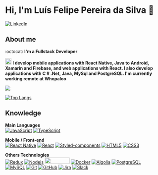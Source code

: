 # Hi, I'm Luís Felipe Pereira da Silva :rocket:

[![LinkedIn](https://user-images.githubusercontent.com/37448340/87267194-5a2c8c80-c49d-11ea-95a5-993860580961.png)](https://www.linkedin.com/in/luis-felipe-029459182/)

## About me

:octocat: <strong>I'm a Fullstack Developer</strong>

<img src="https://media.giphy.com/media/WUlplcMpOCEmTGBtBW/giphy.gif" width="20">  **I develop mobile applications with React Native, Java to Android, Xamarin and Firebase, and web applications with React. I also develop applications with C # .Net, Java, MySql and PostgreSQL. I'm currently working remote at Whopaloo** 

<img align='center' src="https://github-readme-stats.vercel.app/api?username=LuisFelipePereiraDaSilva">

[![Top Langs](https://github-readme-stats.vercel.app/api/top-langs/?username=LuisFelipePereiraDaSilva&layout=compact&hide=ruby)](https://github.com/LuisFelipePereiraDaSilva/)

## Knowledge

**Main Languages**
<br/>
[![JavaScript](https://img.shields.io/badge/-JavaScript-black?style=flat-square&logo=javascript&link=https://github.com/ildaneta/)](https://github.com/LuisFelipePereiraDaSilva/)
[![TypeScript](https://img.shields.io/badge/-TypeScript-007ACC?style=flat-square&logo=typescript&link=https://github.com/ildaneta/)](https://github.com/LuisFelipePereiraDaSilva/)

**Mobile / Front-end**
<br/>
[![React Native](https://img.shields.io/badge/-ReactNative-black?style=flat-square&logo=react)](https://github.com/guiima/)
[![React](https://img.shields.io/badge/-React-black?style=flat-square&logo=react&link=https://github.com/ildaneta/)](https://github.com/guiima/)
[![Styled-components](https://img.shields.io/badge/-Styled%20Components-pink?style=flat-square&logo=styled-components)](https://github.com/guiima/)
[![HTML5](https://img.shields.io/badge/-HTML5-E34F26?style=flat-square&logo=html5&logoColor=white&link=https://github.com/ildaneta/)](https://github.com/guiima/)
[![CSS3](https://img.shields.io/badge/-CSS3-1572B6?style=flat-square&logo=css3&link=https://github.com/ildaneta/)](https://github.com/guiima/)

**Others Technologies**
<br/>
[![Redux](https://img.shields.io/badge/-Redux-764ABC?style=flat-square&logo=redux&link=https://github.com/ildaneta/)](https://github.com/guiima/)
[![Nodejs](https://img.shields.io/badge/-Nodejs-black?style=flat-square&logo=Node.js&link=https://github.com/ildaneta/)](https://github.com/guiima/)
<img src="https://www.nicepng.com/png/detail/23-234867_firebase-vertical-lockup-logo-firebase-logo-firebase.png" width="80" height="20">
[![Docker](https://img.shields.io/badge/-Docker-black?style=flat-square&logo=docker&link=https://github.com/ildaneta/)](https://github.com/guiima/)
[![Algolia](https://img.shields.io/badge/-Algolia-94cafc?style=flat-square&logo=Algolia&link=https://github.com/ildaneta/)](https://github.com/guiima/)
[![PostgreSQL](https://img.shields.io/badge/-PostgreSQL-336791?style=flat-square&logo=postgresql&link=https://github.com/ildaneta/)](https://github.com/guiima/)
[![MySQL](https://img.shields.io/badge/-MySQL-a0c4db?style=flat-square&logo=mysql&link=https://github.com/ildaneta/)](https://github.com/guiima/)
[![Git](https://img.shields.io/badge/-Git-black?style=flat-square&logo=git&link=https://github.com/ildaneta/)](https://github.com/guiima/)
[![GitHub](https://img.shields.io/badge/-GitHub-181717?style=flat-square&logo=github&link=https://github.com/ildaneta/)](https://github.com/guiima/)
[![Jira](https://img.shields.io/badge/-Jira-0052CC?style=flat-square&logo=Jira&link=https://github.com/ildaneta/)](https://github.com/guiima/)
[![Slack](https://img.shields.io/badge/-Slack-4A154B?style=flat-square&logo=Slack&link=https://github.com/ildaneta/)](https://github.com/guiima/)
